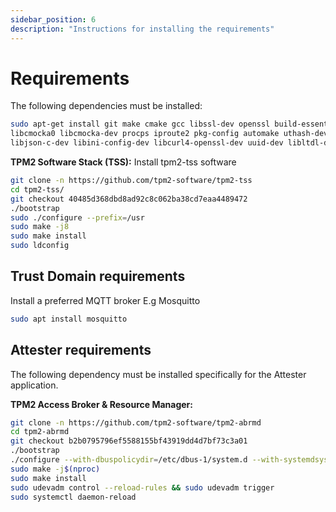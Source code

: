 ```yaml
---
sidebar_position: 6
description: "Instructions for installing the requirements"
---
```

# Requirements
The following dependencies must be installed:
```sh
sudo apt-get install git make cmake gcc libssl-dev openssl build-essential autoconf-archive \
libcmocka0 libcmocka-dev procps iproute2 pkg-config automake uthash-dev autoconf doxygen \ 
libjson-c-dev libini-config-dev libcurl4-openssl-dev uuid-dev libltdl-dev libusb-1.0-0-dev libftdi-dev
```
**TPM2 Software Stack (TSS):**
Install tpm2-tss software
```sh
git clone -n https://github.com/tpm2-software/tpm2-tss
cd tpm2-tss/
git checkout 40485d368dbd8ad92c8c062ba38cd7eaa4489472 
./bootstrap
sudo ./configure --prefix=/usr
sudo make -j8
sudo make install
sudo ldconfig
```

## Trust Domain requirements
Install a preferred MQTT broker E.g Mosquitto

```sh
sudo apt install mosquitto
```
## Attester requirements
The following dependency must be installed specifically for the Attester application.

**TPM2 Access Broker & Resource Manager:**

```sh
git clone -n https://github.com/tpm2-software/tpm2-abrmd
cd tpm2-abrmd
git checkout b2b0795796ef5588155bf43919dd4d7bf73c3a01
./bootstrap
./configure --with-dbuspolicydir=/etc/dbus-1/system.d --with-systemdsystemunitdir=/usr/lib/systemd/system --libdir=/usr/lib --prefix=/usr
sudo make -j$(nproc)
sudo make install
sudo udevadm control --reload-rules && sudo udevadm trigger
sudo systemctl daemon-reload
```

